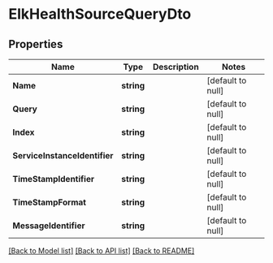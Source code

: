 # ElkHealthSourceQueryDto

## Properties
Name | Type | Description | Notes
------------ | ------------- | ------------- | -------------
**Name** | **string** |  | [default to null]
**Query** | **string** |  | [default to null]
**Index** | **string** |  | [default to null]
**ServiceInstanceIdentifier** | **string** |  | [default to null]
**TimeStampIdentifier** | **string** |  | [default to null]
**TimeStampFormat** | **string** |  | [default to null]
**MessageIdentifier** | **string** |  | [default to null]

[[Back to Model list]](../README.md#documentation-for-models) [[Back to API list]](../README.md#documentation-for-api-endpoints) [[Back to README]](../README.md)

